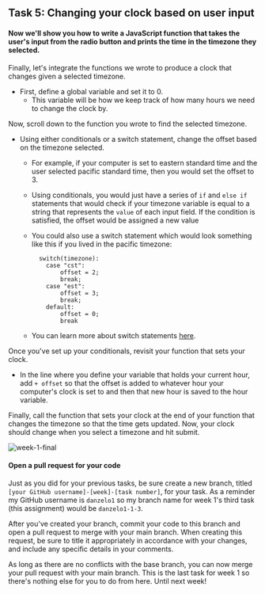 ## Task 5: Changing your clock based on user input

#### Now we'll show you how to write a JavaScript function that takes the user's input from the radio button and prints the time in the timezone they selected.

Finally, let's integrate the functions we wrote to produce a clock that changes given a selected timezone.

- First, define a global variable and set it to 0.  
  - This variable will be how we keep track of how many hours we need to change the clock by.

Now, scroll down to the function you wrote to find the selected timezone. 

- Using either conditionals or a switch statement, change the offset based on the timezone selected.  

  - For example, if your computer is set to eastern standard time and the user selected pacific standard time, then you would set the offset to 3.

  - Using conditionals, you would just have a series of `if`  and `else if` statements that would check if your timezone variable is equal to a string that represents the `value` of each input field.  If the condition is satisfied, the offset would be assigned a new value

  - You could also use a switch statement which would look something like this if you lived in the pacific timezone:

    ```{javascript}
      switch(timezone):
        case "cst":
        	offset = 2;
        	break;
        case "est":
        	offset = 3;
        	break;
        default:
        	offset = 0;
        	break
    ```

  - You can learn more about switch statements [here](https://www.w3schools.com/js/js_switch.asp).

Once you've set up your conditionals, revisit your function that sets your clock.  

- In the line where you define your variable that holds your current hour, add `+ offset` so that the offset is added to whatever hour your computer's clock is set to and then that new hour is saved to the hour variable.

Finally, call the function that sets your clock at the end of your function that changes the timezone so that the time gets updated. Now, your clock should change when you select a timezone and hit submit.

![week-1-final](https://user-images.githubusercontent.com/32557138/106408005-606b6180-640b-11eb-8cb3-8108d3c063f0.png)

#### Open a pull request for your code

Just as you did for your previous tasks, be sure create a new branch, titled `[your GitHub username]-[week]-[task number]`, for your task.  As a reminder my GitHub username is `danzelo1` so my branch name for week 1's third task (this assignment) would be `danzelo1-1-3`.

After you've created your branch, commit your code to this branch and open a pull request to merge with your main branch.  When creating this request, be sure to title it appropriately in accordance with your changes, and include any specific details in your comments.

As long as there are no conflicts with the base branch, you can now merge your pull request with your main branch. This is the last task for week 1 so there's nothing else for you to do from here.  Until next week!
